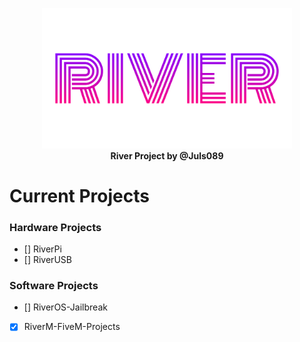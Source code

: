 <p align="center">
<img src="img/river-half.png" width="400">
  <br>
  <strong>River Project by @Juls089</strong>
</p>


# Current Projects 

### Hardware Projects
- [] RiverPi
- [] RiverUSB

### Software Projects
- [] RiverOS-Jailbreak
- [X] RiverM-FiveM-Projects
